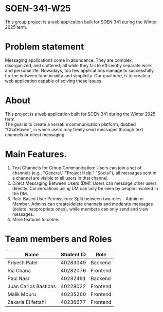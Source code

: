 # SOEN-341-W25
This group project is a web application built for SOEN 341 during the Winter 2025 term.

# Problem statement

Messaging applications come in abundance. They are complex, disorganized, and cluttered; all while they fail to efficiently separate work and personal life. Nowadays, too few applications manage to successfully tip-toe between functionality and simplicity. Our goal here, is to create a web application capable of solving these issues.

# About
This project is a web application built for SOEN 341 during the Winter 2025 term.\
The goal is to create a versatile communication platform, dubbed "ChatHaven", in which users may freely send messages through text channels or direct messaging.

# Main Features.

1. Text Channels for Group Communication: Users can join a set of channels (e.g., "General," "Project Help," "Social"), all messages sent in a channel are visible to all users in that channel.
2. Direct Messaging Between Users (DM): Users can message other users directly. Conversations using DM can only be seen by people involved in the DM.
3. Role-Based User Permissions: Split between two roles - Admin or Member. Admins can create/delete channels and moderate messages (delete inappropriate ones), while members can only send and view messages.
4. More features to come.

# Team members and Roles

| Name  | Student ID | Role |
| ------------- | ------------- |--------|
| Priyesh Patel| 40283049  | Backend |
| Ria Chana  | 40282076  | Frontend |
| Paul Nasr| 40282491  | Backend |
| Juan Carlos Bastidas| 40228022  | Frontend |
| Malik Mburu| 40235260 | Frontend |
| Zakaria El fettahi| 40236677 | Frontend |







